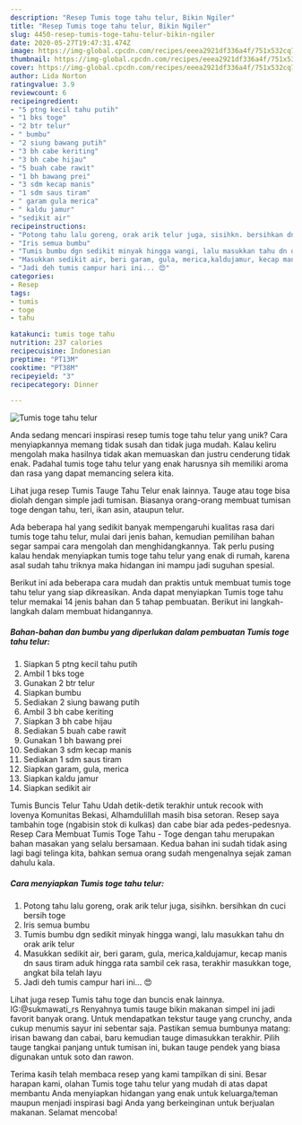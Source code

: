 ```yaml
---
description: "Resep Tumis toge tahu telur, Bikin Ngiler"
title: "Resep Tumis toge tahu telur, Bikin Ngiler"
slug: 4450-resep-tumis-toge-tahu-telur-bikin-ngiler
date: 2020-05-27T19:47:31.474Z
image: https://img-global.cpcdn.com/recipes/eeea2921df336a4f/751x532cq70/tumis-toge-tahu-telur-foto-resep-utama.jpg
thumbnail: https://img-global.cpcdn.com/recipes/eeea2921df336a4f/751x532cq70/tumis-toge-tahu-telur-foto-resep-utama.jpg
cover: https://img-global.cpcdn.com/recipes/eeea2921df336a4f/751x532cq70/tumis-toge-tahu-telur-foto-resep-utama.jpg
author: Lida Norton
ratingvalue: 3.9
reviewcount: 6
recipeingredient:
- "5 ptng kecil tahu putih"
- "1 bks toge"
- "2 btr telur"
- " bumbu"
- "2 siung bawang putih"
- "3 bh cabe keriting"
- "3 bh cabe hijau"
- "5 buah cabe rawit"
- "1 bh bawang prei"
- "3 sdm kecap manis"
- "1 sdm saus tiram"
- " garam gula merica"
- " kaldu jamur"
- "sedikit air"
recipeinstructions:
- "Potong tahu lalu goreng, orak arik telur juga, sisihkn. bersihkan dn cuci bersih toge"
- "Iris semua bumbu"
- "Tumis bumbu dgn sedikit minyak hingga wangi, lalu masukkan tahu dn orak arik telur"
- "Masukkan sedikit air, beri garam, gula, merica,kaldujamur, kecap manis dn saus tiram aduk hingga rata sambil cek rasa, terakhir masukkan toge, angkat bila telah layu"
- "Jadi deh tumis campur hari ini... 😍"
categories:
- Resep
tags:
- tumis
- toge
- tahu

katakunci: tumis toge tahu 
nutrition: 237 calories
recipecuisine: Indonesian
preptime: "PT13M"
cooktime: "PT38M"
recipeyield: "3"
recipecategory: Dinner

---
```



![Tumis toge tahu telur](https://img-global.cpcdn.com/recipes/eeea2921df336a4f/751x532cq70/tumis-toge-tahu-telur-foto-resep-utama.jpg)

Anda sedang mencari inspirasi resep tumis toge tahu telur yang unik? Cara menyiapkannya memang tidak susah dan tidak juga mudah. Kalau keliru mengolah maka hasilnya tidak akan memuaskan dan justru cenderung tidak enak. Padahal tumis toge tahu telur yang enak harusnya sih memiliki aroma dan rasa yang dapat memancing selera kita.

Lihat juga resep Tumis Tauge Tahu Telur enak lainnya. Tauge atau toge bisa diolah dengan simple jadi tumisan. Biasanya orang-orang membuat tumisan toge dengan tahu, teri, ikan asin, ataupun telur.

Ada beberapa hal yang sedikit banyak mempengaruhi kualitas rasa dari tumis toge tahu telur, mulai dari jenis bahan, kemudian pemilihan bahan segar sampai cara mengolah dan menghidangkannya. Tak perlu pusing kalau hendak menyiapkan tumis toge tahu telur yang enak di rumah, karena asal sudah tahu triknya maka hidangan ini mampu jadi suguhan spesial.


Berikut ini ada beberapa cara mudah dan praktis untuk membuat tumis toge tahu telur yang siap dikreasikan. Anda dapat menyiapkan Tumis toge tahu telur memakai 14 jenis bahan dan 5 tahap pembuatan. Berikut ini langkah-langkah dalam membuat hidangannya.

<!--inarticleads1-->

##### Bahan-bahan dan bumbu yang diperlukan dalam pembuatan Tumis toge tahu telur:

1. Siapkan 5 ptng kecil tahu putih
1. Ambil 1 bks toge
1. Gunakan 2 btr telur
1. Siapkan  bumbu
1. Sediakan 2 siung bawang putih
1. Ambil 3 bh cabe keriting
1. Siapkan 3 bh cabe hijau
1. Sediakan 5 buah cabe rawit
1. Gunakan 1 bh bawang prei
1. Sediakan 3 sdm kecap manis
1. Sediakan 1 sdm saus tiram
1. Siapkan  garam, gula, merica
1. Siapkan  kaldu jamur
1. Siapkan sedikit air


Tumis Buncis Telur Tahu Udah detik-detik terakhir untuk recook with lovenya Komunitas Bekasi, Alhamdulillah masih bisa setoran. Resep saya tambahin toge (ngabisin stok di kulkas) dan cabe biar ada pedes-pedesnya. Resep Cara Membuat Tumis Toge Tahu - Toge dengan tahu merupakan bahan masakan yang selalu bersamaan. Kedua bahan ini sudah tidak asing lagi bagi telinga kita, bahkan semua orang sudah mengenalnya sejak zaman dahulu kala. 

<!--inarticleads2-->

##### Cara menyiapkan Tumis toge tahu telur:

1. Potong tahu lalu goreng, orak arik telur juga, sisihkn. bersihkan dn cuci bersih toge
1. Iris semua bumbu
1. Tumis bumbu dgn sedikit minyak hingga wangi, lalu masukkan tahu dn orak arik telur
1. Masukkan sedikit air, beri garam, gula, merica,kaldujamur, kecap manis dn saus tiram aduk hingga rata sambil cek rasa, terakhir masukkan toge, angkat bila telah layu
1. Jadi deh tumis campur hari ini... 😍


Lihat juga resep Tumis tahu toge dan buncis enak lainnya. IG:@sukmawati_rs Renyahnya tumis tauge bikin makanan simpel ini jadi favorit banyak orang. Untuk mendapatkan tekstur tauge yang crunchy, anda cukup menumis sayur ini sebentar saja. Pastikan semua bumbunya matang: irisan bawang dan cabai, baru kemudian tauge dimasukkan terakhir. Pilih tauge tangkai panjang untuk tumisan ini, bukan tauge pendek yang biasa digunakan untuk soto dan rawon. 

Terima kasih telah membaca resep yang kami tampilkan di sini. Besar harapan kami, olahan Tumis toge tahu telur yang mudah di atas dapat membantu Anda menyiapkan hidangan yang enak untuk keluarga/teman maupun menjadi inspirasi bagi Anda yang berkeinginan untuk berjualan makanan. Selamat mencoba!
